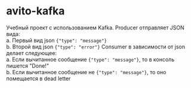 # avito-kafka
Учебный проект с использованием Kafka. Producer отправляет JSON вида: <br>
a. Первый вид json `{"type": "message"}` <br>
b. Второй вид json `{"type": "error"}`
Consumer в зависимости от json делает следующее: <br>
a. Если вычитанное сообщение `{"type": "message"}`, то в консоль 
пишется "Done!"<br>
b. Если вычитанное сообщение не `{"type": "message"}`, то оно 
помещается в dead letter
